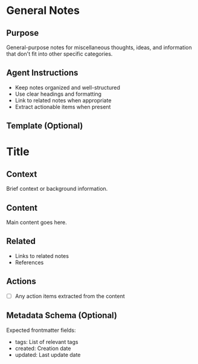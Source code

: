 # General Notes

## Purpose
General-purpose notes for miscellaneous thoughts, ideas, and information that don't fit into other specific categories.

## Agent Instructions
- Keep notes organized and well-structured
- Use clear headings and formatting
- Link to related notes when appropriate
- Extract actionable items when present

## Template (Optional)
# Title

## Context
Brief context or background information.

## Content
Main content goes here.

## Related
- Links to related notes
- References

## Actions
- [ ] Any action items extracted from the content

## Metadata Schema (Optional)
Expected frontmatter fields:
- tags: List of relevant tags
- created: Creation date
- updated: Last update date
